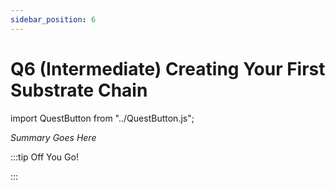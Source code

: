 ```yaml
---
sidebar_position: 6
---
```


# Q6 (Intermediate) Creating Your First Substrate Chain
import QuestButton from "../QuestButton.js";

_Summary Goes Here_

:::tip Off You Go!

<QuestButton text="Quest" />

:::

